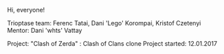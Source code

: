 Hi, everyone!

Trioptase team: Ferenc Tatai, Dani 'Lego' Korompai, Kristof Czetenyi
Mentor: Dani 'whts' Vattay

Project: "Clash of Zerda" : Clash of Clans clone
Project started: 12.01.2017


